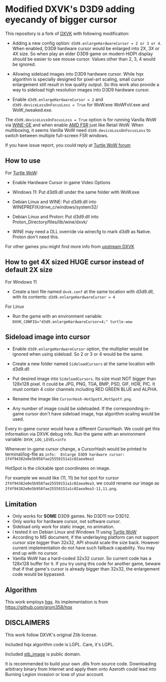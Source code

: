 # Modified DXVK's D3D9 adding eyecandy of bigger cursor

This repository is a fork of [DXVK](https://github.com/doitsujin/dxvk/) with following modification:

- Adding a new config option: `d3d9.enlargeHardwareCursor = 2 or 3 or 4`. When enabled, D3D9 hardware cursor would be enlarged into 2X, 3X or 4X size. So when play an elder D3D9 game on modern HiDPI display should be easier to see mouse cursor. Values other than 2, 3, 4 would be ignored.

- Allowing sideload images into D3D9 hardware cursor. While hqx algorithm is specially designed for pixel-art scaling, small cursor enlargement still result in low quality output. So this work also provide a way to sideload high resolution images into D3D9 hardware cursor.

- Enable `d3d9.enlargeHardwareCursor = 2` and `d3d9.deviceLossOnFocusLoss = True` for WoW.exe WoWFoV.exe and WoW_tweaked.exe. 

The `d3d9.deviceLossOnFocusLoss = True` option is for running Vanilla WoW via [WINE-GE](https://github.com/GloriousEggroll/wine-ge-custom) and when enable [AMD FSR](https://www.amd.com/en/technologies/fidelityfx-super-resolution) just like Retail WoW. When multiboxing, it seems Vanilla WoW need `d3d9.deviceLossOnFocusLoss` to switch between multiple full-screen FSR windows.

If you have issue report, you could reply at [Turtle WoW forum](https://forum.turtle-wow.org/viewtopic.php?t=12997)



## How to use

For [Turtle WoW](https://turtle-wow.org/):

- Enable Hardware Cursor in game Video Options

- Windows 11: Put d3d9.dll under the same folder with WoW.exe

- Debian Linux and WINE: Put d3d9.dll into WINEPREFIX/drive_c/windows/system32/

- Debian Linux and Proton: Put d3d9.dll into Proton_Directory/files/lib/wine/dxvk/

- WINE may need a DLL override via winecfg to mark d3d9 as Native. Proton don't need this.

For other games you might find more info from [upstream DXVK](https://github.com/doitsujin/dxvk/)



## How to get 4X sized HUGE cursor instead of default 2X size

For Windows 11
- Create a text file named `dxvk.conf` at the same location with d3d9.dll, with its contents: `d3d9.enlargeHardwareCursor = 4`


For Linux
- Run the game with an environment variable: `DXVK_CONFIG="d3d9.enlargeHardwareCursor=4;" turtle-wow`



## Sideload image into cursor

- Enable `d3d9.enlargeHardwareCursor` option, the multiplier would be ignored when using sideload. So 2 or 3 or 4 would be the same.

- Create a new folder named `SideloadCursors` at the same location with d3d9.dll

- Put desired image into `SideloadCursors`. Its size must NOT bigger than 128x128 pixel. It could be JPG, PNG, TGA, BMP, PSD, GIF, HDR, PIC. It must contain 4 color channels including RED GREEN BLUE and ALPHA.

- Rename the image like `CursorHash-HotSpotX,HotSpotY.png`.

- Any number of image could be sideloaded. If the corresponding in-game cursor don't have sideload image, hqx algorithm scaling would be used.


Every in-game cursor would have a different CursorHash. We could get this information via DXVK debug info. Run the game with an environment variable: `DXVK_LOG_LEVEL=info`

Whenever in-game cursor change, a CursorHash would be printed to terminal/log-file as
`info:  Enlarge D3D9 hardware cursor: 2f4f94382e0e5b958fae25559151a1c02aea9ea3`

HotSpot is the clickable spot coordinates on image.

For example we would like (11, 11) be hot spot for cursor `2f4f94382e0e5b958fae25559151a1c02aea9ea3`,
we could rename our image as `2f4f94382e0e5b958fae25559151a1c02aea9ea3-11,11.png`.



## Limitation

- Only works for **SOME** D3D9 games. No D3D11 nor D3D12.
- Only works for hardware cursor, not software cursor.
- Sideload only work for static image, no animation.
- I tested it on Debian Linux and Windows 11 using [Turtle WoW](https://turtle-wow.org/)
- According to MS document, if the underlaying platform can not support cursor size bigger than 32x32, API should scale the size back. However current implementation do not have such fallback capability. You may end up with no cursor.
- Vanilla WoW has a hard-coded 32x32 cursor. So current code has a 128x128 buffer for it. If you try using this code for another game, beware that if that game's cursor is already bigger than 32x32, the enlargement code would be bypassed.



## Algorithm

This work employs [hqx](https://en.wikipedia.org/wiki/Hqx). Its implementation is from https://github.com/grom358/hqx



## DISCLAIMERS

This work follow DXVK's original Zlib license.

Included hqx algorithm code is LGPL.
Care, it's LGPL.

Included [stb_image](https://github.com/nothings/stb) is public domain.

It is recommended to build your own .dlls from source code. Downloading arbitrary binary from Internet and apply them onto Azeroth could lead into Burning Legion invasion or lose of your account.



